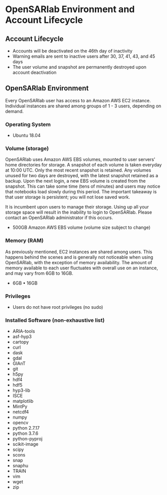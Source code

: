 # OpenSARlab Environment and Account Lifecycle
## Account Lifecycle
- Accounts will be deactivated on the 46th day of inactivity
- Warning emails are sent to inactive users after 30, 37, 41, 43, and 45 days
- The user volume and snapshot are permanently destroyed upon account deactivation



## OpenSARlab Environment
Every OpenSARlab user has access to an Amazon AWS EC2 instance. Individual instances are shared
among groups of 1 - 3 users, depending on demand.

### Operating System
- Ubuntu 18.04

### Volume (storage)
OpenSARlab uses Amazon AWS EBS volumes, mounted to user servers' home directories for storage. 
A snapshot of each volume is taken everyday at 10:00 UTC. Only the most recent snapshot is retained.
Any volumes unused for two days are destroyed, with the latest snapshot retained as a backup.
Upon the next login, a new EBS volume is created from the snapshot. This can take some time (tens of minutes) 
and users may notice that notebooks load slowly during this period. The important takeaway is that user storage is 
persistent; you will not lose saved work.

It is incumbent upon users to manage their storage. Using up all your storage space will 
result in the inability to login to OpenSARlab. Please contact an OpenSARlab administrator
if this occurs.
- 500GB Amazon AWS EBS volume (volume size subject to change)

### Memory (RAM)
As previously mentioned, EC2 instances are shared among users. This happens behind the scenes and is
generally not noticeable when using OpenSARlab, with the exception of memory availability. The amount 
of memory available to each user fluctuates with overall use on an instance, and may vary from 6GB to 16GB.
- 6GB • 16GB 

### Privileges
- Users do not have root privileges (no sudo)

### Installed Software (non-exhaustive list)
- ARIA-tools
- asf-hyp3
- cartopy
- curl
- dask
- gdal
- GIAnT
- git
- h5py
- hdf4
- hdf5
- hyp3-lib
- ISCE
- matplotlib
- MintPy
- netcdf4
- numpy
- opencv
- python 2.7.17
- python 3.7.6
- python-pyproj
- scikit-image
- scipy
- scons
- snap
- snaphu
- TRAIN
- vim
- wget
- zip

